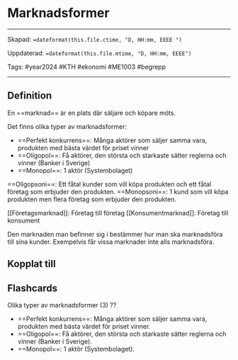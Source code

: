 # Marknadsformer

---
Skapad: `=dateformat(this.file.ctime, "D, HH:mm, EEEE ")`

Uppdaterad: `=dateformat(this.file.mtime, "D, HH:mm, EEEE")`

Tags: #year2024 #KTH #ekonomi #ME1003 #begrepp

---

## Definition

En ==marknad== är en plats där säljare och köpare möts.

Det finns olika typer av marknadsformer:

- ==Perfekt konkurrens==: Många aktörer som säljer samma vara, produkten med bästa värdet för priset vinner
- ==Oligopol==: Få aktörer, den största och starkaste sätter reglerna och vinner (Banker i Sverige)
- ==Monopol==: 1 aktör (Systembolaget)

==Oligopsoni==: Ett fåtal kunder som vill köpa produkten och ett fåtal företag som erbjuder den produkten.
==Monopsoni==: 1 kund som vill köpa produkten men flera företag som erbjuder den produkten.

[[Företagsmarknad]]: Företag till företag
[[Konsumentmarknad]]: Företag till konsument

Den marknaden man befinner sig i bestämmer hur man ska marknadsföra till sina kunder. Exempelvis får vissa marknader inte alls marknadsföra.

## Kopplat till

## Flashcards

Olika typer av marknadsformer (3)
??
- ==Perfekt konkurrens==: Många aktörer som säljer samma vara, produkten med bästa värdet för priset vinner.
- ==Oligopol==: Få aktörer, den största och starkaste sätter reglerna och vinner (Banker i Sverige).
- ==Monopol==: 1 aktör (Systembolaget).
<!--SR:!2024-02-24,16,290!2024-02-17,14,290-->
